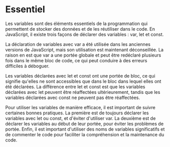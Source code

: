 # Essentiel

Les variables sont des éléments essentiels de la programmation qui permettent de stocker des données et de les
réutiliser dans le code. En JavaScript, il existe trois façons de déclarer des variables : var, let et const.

La déclaration de variables avec var a été utilisée dans les anciennes versions de JavaScript, mais son utilisation est
maintenant déconseillée. La raison en est que var a une portée globale et peut être redéclaré plusieurs fois dans le
même bloc de code, ce qui peut conduire à des erreurs difficiles à déboguer.

Les variables déclarées avec let et const ont une portée de bloc, ce qui signifie qu'elles ne sont accessibles que dans
le bloc dans lequel elles ont été déclarées. La différence entre let et const est que les variables déclarées avec let
peuvent être réaffectées ultérieurement, tandis que les variables déclarées avec const ne peuvent pas être réaffectées.

Pour utiliser les variables de manière efficace, il est important de suivre certaines bonnes pratiques. La première est
de toujours déclarer les variables avec let ou const, et d'éviter d'utiliser var. La deuxième est de déclarer les
variables au début de leur portée, pour éviter les problèmes de portée. Enfin, il est important d'utiliser des noms de
variables significatifs et de commenter le code pour faciliter la compréhension et la maintenance du code.